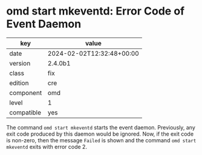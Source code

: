 [//]: # (werk v2)
# omd start mkeventd: Error Code of Event Daemon

key        | value
---------- | ---
date       | 2024-02-02T12:32:48+00:00
version    | 2.4.0b1
class      | fix
edition    | cre
component  | omd
level      | 1
compatible | yes

The command `omd start mkeventd` starts the event daemon. Previously, any exit code produced
by this daemon would be ignored. Now, if the exit code is non-zero, then the message `Failed` is
shown and the command `omd start mkeventd` exits with error code 2.
